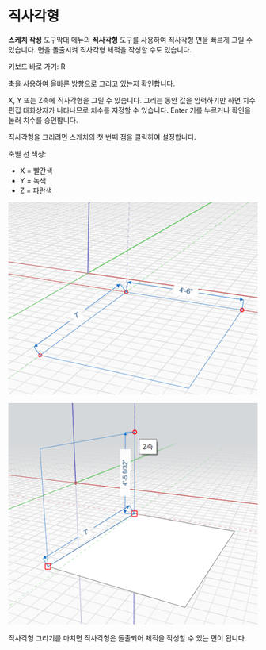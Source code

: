 # 직사각형

**스케치 작성** 도구막대 메뉴의 **직사각형** 도구를 사용하여 직사각형 면을 빠르게 그릴 수 있습니다. 면을 돌출시켜 직사각형 체적을 작성할 수도 있습니다.

키보드 바로 가기: R

축을 사용하여 올바른 방향으로 그리고 있는지 확인합니다.

X, Y 또는 Z축에 직사각형을 그릴 수 있습니다. 그리는 동안 값을 입력하기만 하면 치수 편집 대화상자가 나타나므로 치수를 지정할 수 있습니다. Enter 키를 누르거나 확인을 눌러 치수를 승인합니다.

직사각형을 그리려면 스케치의 첫 번째 점을 클릭하여 설정합니다.

축별 선 색상:

* X = 빨간색
* Y = 녹색
* Z = 파란색

![](../.gitbook/assets/rectangle1.png)

![](../.gitbook/assets/rectangle2.png)

직사각형 그리기를 마치면 직사각형은 돌출되어 체적을 작성할 수 있는 면이 됩니다.

